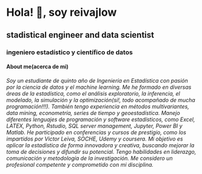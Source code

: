 # Hola! 👋, soy reivajlow

## stadistical engineer and data scientist  

### ingeniero estadístico y científico de datos

#### About me(acerca de mi)

###### Soy un estudiante de quinto año de Ingeniería en Estadística con pasión por la ciencia de datos y el machine learning. Me he formado en diversas áreas de la estadística, como el análisis exploratorio, la inferencia, el modelado, la simulación y la optimización(si!, todo acompañado de mucha programación!!!). También tengo experiencia en métodos multivariantes, data mining, econometría, series de tiempo y geoestadística. Manejo diferentes lenguajes de programación y software estadísticos, como Excel, LATEX, Python, Rstudio, SQL server management, Jupyter, Power BI y Matlab. He participado en conferencias y cursos de prestigio, como los impartidos por Victor Leiva, SOCHE, Udemy y coursera. Mi objetivo es aplicar la estadística de forma innovadora y creativa, buscando mejorar la toma de decisiones y difundir su potencial. Tengo habilidades en liderazgo, comunicación y metodología de la investigación. Me considero un profesional competente y comprometido con mi disciplina.

